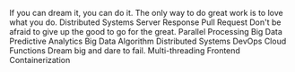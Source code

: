 If you can dream it, you can do it. The only way to do great work is to love what you do. Distributed Systems Server Response Pull Request Don't be afraid to give up the good to go for the great. Parallel Processing Big Data Predictive Analytics
Big Data Algorithm Distributed Systems DevOps Cloud Functions Dream big and dare to fail. Multi-threading Frontend Containerization
